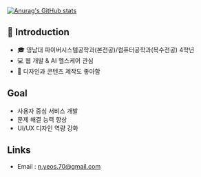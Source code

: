 [![Anurag's GitHub stats](https://github-readme-stats.vercel.app/api?username=Basi-07&show_icons=true&theme=ambient_gradient)](https://github.com/anuraghazra/github-readme-stats)

## 👋 Introduction 
- 🎓 영남대 파이버시스템공학과(본전공)/컴퓨터공학과(복수전공) 4학년  
- 💻 웹 개발 & AI 헬스케어 관심  
- 🎨 디자인과 콘텐츠 제작도 좋아함  

## Goal
- 사용자 중심 서비스 개발
- 문제 해결 능력 향상
- UI/UX 디자인 역량 강화

## Links
- Email : n.yeos.70@gmail.com
<!--
**Basi-07/Basi-07** is a ✨ _special_ ✨ repository because its `README.md` (this file) appears on your GitHub profile.

Here are some ideas to get you started:

- 🔭 I’m currently working on ...
- 🌱 I’m currently learning ...
- 👯 I’m looking to collaborate on ...
- 🤔 I’m looking for help with ...
- 💬 Ask me about ...
- 📫 How to reach me: ...
- 😄 Pronouns: ...
- ⚡ Fun fact: ...
-->
